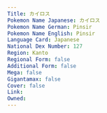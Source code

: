 ```yaml
---
﻿Title: カイロス
Pokemon Name Japanese: カイロス
Pokemon Name German: Pinsir
Pokemon Name English: Pinsir
Language Card: Japanese
National Dex Number: 127
Region: Kanto
Regional Form: false
Additional Form: false
Mega: false
Gigantamax: false
Cover: false
Link: 
Owned: 
---
```

